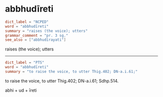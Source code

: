 # abbhudīreti

``` toml
dict_label = "NCPED"
word = "abbhudīreti"
summary = "raises (the voice); utters"
grammar_comment = "pr. 3 sg."
see_also = ["abbhudīrayati"]
```

raises (the voice); utters

--------------------

``` toml
dict_label = "PTS"
word = "abbhudīreti"
summary = "to raise the voice, to utter Thig.402; DN-a.i.61;"
```

to raise the voice, to utter Thig.402; DN\-a.i.61; Sdhp.514.

abhi \+ ud \+ īreti

